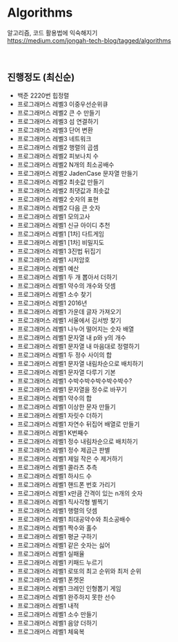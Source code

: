 # Algorithms

알고리즘, 코드 활용법에 익숙해지기  
https://medium.com/jongah-tech-blog/tagged/algorithms

<br/>

## 진행정도 (최신순)  
 
- 백준 2220번 힙정렬 
- 프로그래머스 레벨3 이중우선순위큐 
- 프로그래머스 레벨2 큰 수 만들기
- 프로그래머스 레벨3 섬 연결하기
- 프로그래머스 레벨3 단어 변환
- 프로그래머스 레벨3 네트워크 
- 프로그래머스 레벨2 행렬의 곱셈
- 프로그래머스 레벨2 피보나치 수
- 프로그래머스 레벨2 N개의 최소공배수
- 프로그래머스 레벨2 JadenCase 문자열 만들기
- 프로그래머스 레벨2 최솟값 만들기
- 프로그래머스 레벨2 최댓값과 최솟값
- 프로그래머스 레벨2 숫자의 표현 
- 프로그래머스 레벨2 다음 큰 숫자
- 프로그래머스 레벨1 모의고사
- 프로그래머스 레벨1 신규 아이디 추천
- 프로그래머스 레벨1 [1차] 다트게임
- 프로그래머스 레벨1 [1차] 비밀지도
- 프로그래머스 레벨1 3진법 뒤집기
- 프로그래머스 레벨1 시저암호
- 프로그래머스 레벨1 예산
- 프로그래머스 레벨1 두 개 뽑아서 더하기
- 프로그래머스 레벨1 약수의 개수와 덧셈
- 프로그래머스 레벨1 소수 찾기
- 프로그래머스 레벨1 2016년
- 프로그래머스 레벨1 가운데 글자 가져오기
- 프로그래머스 레벨1 서울에서 김서방 찾기
- 프로그래머스 레벨1 나누어 떨어지는 숫자 배열
- 프로그래머스 레벨1 문자열 내 p와 y의 개수
- 프로그래머스 레벨1 문자열 내 마음대로 정렬하기
- 프로그래머스 레벨1 두 정수 사이의 합
- 프로그래머스 레벨1 문자열 내림차순으로 배치하기
- 프로그래머스 레벨1 문자열 다루기 기본
- 프로그래머스 레벨1 수박수박수박수박수박수?
- 프로그래머스 레벨1 문자열을 정수로 바꾸기
- 프로그래머스 레벨1 약수의 합
- 프로그래머스 레벨1 이상한 문자 만들기
- 프로그래머스 레벨1 자릿수 더하기
- 프로그래머스 레벨1 자연수 뒤집어 배열로 만들기
- 프로그래머스 레벨1 K번째수
- 프로그래머스 레벨1 정수 내림차순으로 배치하기
- 프로그래머스 레벨1 정수 제곱근 판별
- 프로그래머스 레벨1 제일 작은 수 제거하기
- 프로그래머스 레벨1 콜라츠 추측
- 프로그래머스 레벨1 하샤드 수
- 프로그래머스 레벨1 핸드폰 번호 가리기
- 프로그래머스 레벨1 x만큼 간격이 있는 n개의 숫자
- 프로그래머스 레벨1 직사각형 별찍기
- 프로그래머스 레벨1 행렬의 덧셈
- 프로그래머스 레벨1 최대공약수와 최소공배수  
- 프로그래머스 레벨1 짝수와 홀수
- 프로그래머스 레벨1 평균 구하기
- 프로그래머스 레벨1 같은 숫자는 싫어
- 프로그래머스 레벨1 실패율
- 프로그래머스 레벨1 키패드 누르기
- 프로그래머스 레벨1 로또의 최고 순위와 최저 순위
- 프로그래머스 레벨1 폰켓몬
- 프로그래머스 레벨1 크레인 인형뽑기 게임
- 프로그래머스 레벨1 완주하지 못한 선수
- 프로그래머스 레벨1 내적
- 프로그래머스 레벨1 소수 만들기  
- 프로그래머스 레벨1 음양 더하기
- 프로그래머스 레벨1 체육복 
